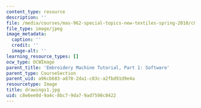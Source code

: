 ```yaml
---
content_type: resource
description: ''
file: /media/courses/mas-962-special-topics-new-textiles-spring-2010/c8e6ee0d9a4c8bc79da79ad7598c8422_drawings1.jpg
file_type: image/jpeg
image_metadata:
  caption: ''
  credit: ''
  image-alt: ''
learning_resource_types: []
ocw_type: OCWImage
parent_title: 'Embroidery Machine Tutorial, Part 1: Software'
parent_type: CourseSection
parent_uid: a96cb683-a878-2da1-c83c-a2fbd91d9e4a
resourcetype: Image
title: drawings1.jpg
uid: c8e6ee0d-9a4c-8bc7-9da7-9ad7598c8422
---
```

